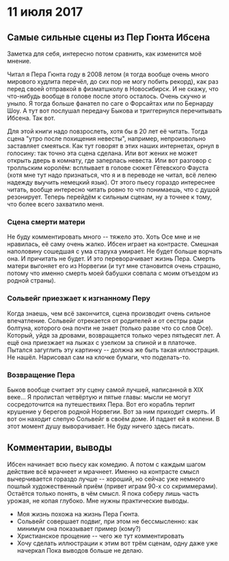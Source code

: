 # 11 июля 2017
## Самые сильные сцены из Пер Гюнта Ибсена
Заметка для себя, интересно потом сравнить, как изменится моё мнение.

Читал я Пера Гюнта году в 2008 летом (я тогда вообще очень много мирового
худлита перечёл, до сих пор не могу побить рекорд), как раз перед своей
отправкой в физматшколу в Новосибирск. И не скажу, что что-нибудь вообще в
голове после этого осталось. Очень скучно и уныло. Я тогда больше фанател по
саге о Форсайтах или по Бернарду Шоу. А тут вот послушал передачу Быкова и
триггернулся перечитывать Ибсена. Так вот.

Для этой книги надо повзрослеть, хотя бы в 20 лет её читать. Тогда сцена "утро
после похищения невесты", например, непроизвольно заставляет смеяться. Как тут
говорят в этих наших интернетах, орнул в голосину: так точно эта сцена сделана.
Или вот жених не может открыть дверь в комнату, где заперлась невеста. Или вот
разговор с тролльским королём: всплывает в голове сюжет Гётевского Фауста (хотя
мне тут надо признаться, что я и в переводе не читал, всё лелею надежду выучить
немецкий язык). От этого пьесу гораздо интереснее читать, вообще интересно
читать ровно то что понимаешь, что с душой резонирует. Теперь перейдём к
сильным сценам, ну а точнее к тому, что более всего захватило меня.

### Сцена смерти матери
Не буду комментировать много -- тяжело это.
Хоть Осе мне и не нравилась, её саму очень жалко. Ибсен играет на контрасте.
Смешная наполовину сошедшая с ума старуха умирает. Не будет больше ворчать она.
И причитать не будет. И это переворачивает жизнь Пера. Смерть матери выгоняет
его из Норвегии (и тут мне становится очень страшно, потому что именно смерть
моей бабушки совпала с моим отъездом из родной страны).

### Сольвейг приезжает к изгнанному Перу 
Когда знаешь, чем всё закончится, сцена производит очень сильное впечатление.
Сольвейг отрекается от родителей и от сестры ради болтуна, которого она почти не
знает (только разве что со слов Осе). Который, уйдя за дровами, возвращается
только через пятьдесят лет. А ещё она приезжает на лыжах с узелком за спиной и в
платочке. Пытался загуглить эту картинку -- должна же быть такая иллюстрация. Не
нашёл. Нарисовал сам на клочке бумаги, что поделать-то.

### Возвращение Пера
Быков вообще считает эту сцену самой лучшей, написанной в XIX веке...
Я пролистал четвёртую и пятые главы: мысли не могут сосредоточится на
путешествиях Пера. Вот его корабль терпит крушение у берегов родной Норвегии.
Вот за ним приходит смерть. И вот он находит слепую Сольвейг в своём доме. И
падает ей в колени. В этот момент душу выворачивает. Не буду ничего здесь
писать.

## Комментарии, выводы
Ибсен начинает всю пьесу как комедию. А потом с каждым шагом действие всё мрачнеет
и мрачнеет. Именно на контрасте смысл вычерчивается гораздо лучше -- хороший, но
сейчас уже немного пошлый художественный приём (привет играм 90-х со
скриммерами). Остаётся только понять, в чём смысл. Я пока соберу лишь часть
урожая, не копая глубоко. Мне нужны практические выводы.
* Моя  жизнь  похожа на жизнь Пера Гюнта.
* Сольвейг совершает подвиг, при этом не бессмысленно: как минимум она
показывает пример (кому?)
* Христианское прощение -- чего же тут комментировать
* Хочу сделать иллюстрации к этим вот трём сценам, одну даже уже начеркал
Пока выводов больше не делаю.
